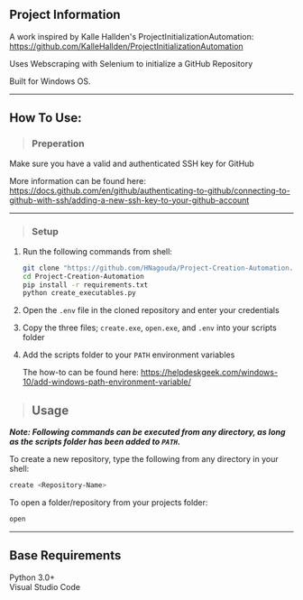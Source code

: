 ## Project Information

A work inspired by Kalle Hallden's ProjectInitializationAutomation: https://github.com/KalleHallden/ProjectInitializationAutomation

Uses Webscraping with Selenium to initialize a GitHub Repository

Built for Windows OS.

---

## How To Use: 

> ### Preperation
Make sure you have a valid and authenticated SSH key for GitHub 

More information can be found here: https://docs.github.com/en/github/authenticating-to-github/connecting-to-github-with-ssh/adding-a-new-ssh-key-to-your-github-account

---

> ### Setup

1. Run the following commands from shell:
    ```bash
    git clone "https://github.com/HNagouda/Project-Creation-Automation.git"
    cd Project-Creation-Automation
    pip install -r requirements.txt
    python create_executables.py
    ```
2. Open the `.env` file in the cloned repository and enter your credentials

3. Copy the three files; `create.exe`, `open.exe`, and `.env` into your scripts folder
   
4. Add the scripts folder to your `PATH` environment variables

    The how-to can be found here: https://helpdeskgeek.com/windows-10/add-windows-path-environment-variable/


> ## Usage
***Note: Following commands can be executed from any directory, as long as the scripts folder has been added to `PATH`.***

To create a new repository, type the following from any directory in your shell:
   ```bash
   create <Repository-Name>
   ```

To open a folder/repository from your projects folder:
   ```bash
   open
   ```

---

## Base Requirements

Python 3.0+  
Visual Studio Code 
